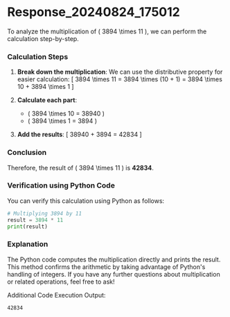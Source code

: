 # Response_20240824_175012

To analyze the multiplication of \( 3894 \times 11 \), we can perform the calculation step-by-step.

### Calculation Steps

1. **Break down the multiplication**: 
   We can use the distributive property for easier calculation:
   \[
   3894 \times 11 = 3894 \times (10 + 1) = 3894 \times 10 + 3894 \times 1
   \]
   
2. **Calculate each part**:
   - \( 3894 \times 10 = 38940 \)
   - \( 3894 \times 1 = 3894 \)

3. **Add the results**:
   \[
   38940 + 3894 = 42834
   \]

### Conclusion
Therefore, the result of \( 3894 \times 11 \) is **42834**.

### Verification using Python Code
You can verify this calculation using Python as follows:

```python
# Multiplying 3894 by 11
result = 3894 * 11
print(result)
```

### Explanation
The Python code computes the multiplication directly and prints the result. This method confirms the arithmetic by taking advantage of Python's handling of integers. If you have any further questions about multiplication or related operations, feel free to ask!

Additional Code Execution Output:
```
42834

```